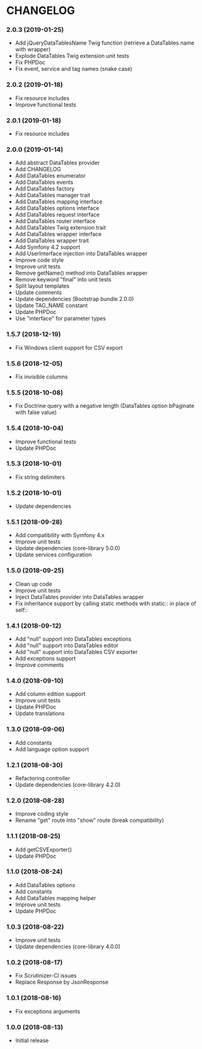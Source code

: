 CHANGELOG
=========

### 2.0.3 (2019-01-25)

- Add jQueryDataTablesName Twig function (retrieve a DataTables name with wrapper)
- Explode DataTables Twig extension unit tests
- Fix PHPDoc
- Fix event, service and tag names (snake case)

### 2.0.2 (2019-01-18)

- Fix resource includes
- Improve functional tests

### 2.0.1 (2019-01-18)

- Fix resource includes

### 2.0.0 (2019-01-14)

- Add abstract DataTables provider
- Add CHANGELOG
- Add DataTables enumerator
- Add DataTables events
- Add DataTables factory
- Add DataTables manager trait
- Add DataTables mapping interface
- Add DataTables options interface
- Add DataTables request interface
- Add DataTables router interface
- Add DataTables Twig extension trait
- Add DataTables wrapper interface
- Add DataTables wrapper trait
- Add Symfony 4.2 support
- Add UserInterface injection into DataTables wrapper
- Improve code style
- Improve unit tests
- Remove getName() method into DataTables wrapper
- Remove keyword "final" into unit tests
- Split layout templates
- Update comments
- Update dependencies (Bootstrap bundle 2.0.0)
- Update TAG_NAME constant
- Update PHPDoc
- Use "interface" for parameter types

### 1.5.7 (2018-12-19)

- Fix Windows client support for CSV export

### 1.5.6 (2018-12-05)

- Fix invisible columns

### 1.5.5 (2018-10-08)

- Fix Doctrine query with a negative length (DataTables option bPaginate with false value)

### 1.5.4 (2018-10-04)

- Improve functional tests
- Update PHPDoc

### 1.5.3 (2018-10-01)

- Fix string delimiters

### 1.5.2 (2018-10-01)

- Update dependencies

### 1.5.1 (2018-09-28)

- Add compatibility with Symfony 4.x
- Improve unit tests
- Update dependencies (core-library 5.0.0)
- Update services configuration

### 1.5.0 (2018-09-25)

- Clean up code
- Improve unit tests
- Inject DataTables provider into DataTables wrapper
- Fix inheritance support by calling static methods with static:: in place of self::

### 1.4.1 (2018-09-12)

- Add "null" support into DataTables exceptions
- Add "null" support into DataTables editor
- Add "null" support into DataTables CSV exporter
- Add exceptions support
- Improve comments

### 1.4.0 (2018-09-10)

- Add column edition support
- Improve unit tests
- Update PHPDoc
- Update translations

### 1.3.0 (2018-09-06)

- Add constants
- Add language option support

### 1.2.1 (2018-08-30)

- Refactoring controller
- Update dependencies (core-library 4.2.0)

### 1.2.0 (2018-08-28)

- Improve coding style
- Rename "get" route into "show" route (break compatibility)

### 1.1.1 (2018-08-25)

- Add getCSVExporter()
- Update PHPDoc

### 1.1.0 (2018-08-24)

- Add DataTables options
- Add constants
- Add DataTables mapping helper
- Improve unit tests
- Update PHPDoc

### 1.0.3 (2018-08-22)

- Improve unit tests
- Update dependencies (core-library 4.0.0)

### 1.0.2 (2018-08-17)

- Fix Scrutinizer-CI issues
- Replace Response by JsonResponse

### 1.0.1 (2018-08-16)

- Fix exceptions arguments

### 1.0.0 (2018-08-13)

- Initial release
